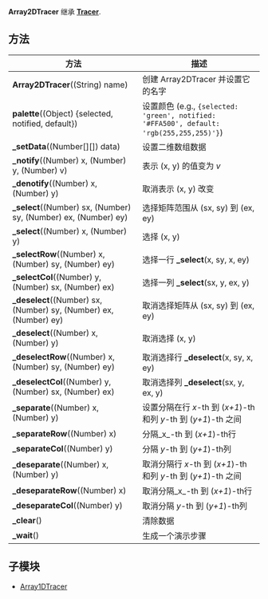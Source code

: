 ﻿**Array2DTracer** 继承 **[Tracer](Tracer)**.

## 方法

| 方法 | 描述 |
|--------|-------------|
| **Array2DTracer**((String) name)| 创建 Array2DTracer 并设置它的名字 |
| **palette**((Object) {selected, notified, default})| 设置颜色 (e.g., `{selected: 'green', notified: '#FFA500', default: 'rgb(255,255,255)'}`) |
| **_setData**((Number[][]) data)| 设置二维数组数据 |
| **_notify**((Number) x, (Number) y, (Number) v) | 表示 (x, y) 的值变为 _v_ |
| **_denotify**((Number) x, (Number) y) | 取消表示 (x, y) 改变 |
| **_select**((Number) sx, (Number) sy, (Number) ex, (Number) ey) | 选择矩阵范围从 (sx, sy) 到 (ex, ey) |
| **_select**((Number) x, (Number) y) | 选择 (x, y) |
| **_selectRow**((Number) x, (Number) sy, (Number) ey) | 选择一行 **_select**(x, sy, x, ey) |
| **_selectCol**((Number) y, (Number) sx, (Number) ex) | 选择一列 **_select**(sx, y, ex, y) |
| **_deselect**((Number) sx, (Number) sy, (Number) ex, (Number) ey) | 取消选择矩阵从 (sx, sy) 到 (ex, ey) |
| **_deselect**((Number) x, (Number) y) | 取消选择 (x, y) |
| **_deselectRow**((Number) x, (Number) sy, (Number) ey) | 取消选择行 **_deselect**(x, sy, x, ey) |
| **_deselectCol**((Number) y, (Number) sx, (Number) ex) | 取消选择列 **_deselect**(sx, y, ex, y) |
| **_separate**((Number) x, (Number) y) | 设置分隔在行 _x_-th 到 (_x+1_)-th 和列 _y_-th 到 (_y+1_)-th 之间 |
| **_separateRow**((Number) x) | 分隔_x_-th 到 (_x+1_)-th行  |
| **_separateCol**((Number) y) | 分隔 _y_-th 到 (_y+1_)-th列  |
| **_deseparate**((Number) x, (Number) y) | 取消分隔行 _x_-th 到 (_x+1_)-th 和列 _y_-th 到 (_y+1_)-th 之间 |
| **_deseparateRow**((Number) x) | 取消分隔_x_-th 到 (_x+1_)-th行 |
| **_deseparateCol**((Number) y) | 取消分隔 _y_-th 到 (_y+1_)-th列 |
| **_clear**() | 清除数据 |
| **_wait**() | 生成一个演示步骤 |

## 子模块

* [Array1DTracer](Array1DTracer)
